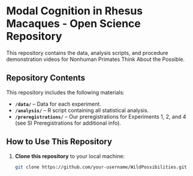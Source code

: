 # Modal Cognition in Rhesus Macaques - Open Science Repository

This repository contains the data, analysis scripts, and procedure demonstration videos for Nonhuman Primates Think About the Possible.

## Repository Contents
This repository includes the following materials:
- **`/data/`** – Data for each experiment.
- **`/analysis/`** – R script containing all statistical analysis.
- **`/preregistrations/`** – Our preregistrations for Experiments 1, 2, and 4 (see SI Preregistrations for additional info).


## How to Use This Repository
1. **Clone this repository** to your local machine:
   ```bash
   git clone https://github.com/your-username/WildPossibilities.git


